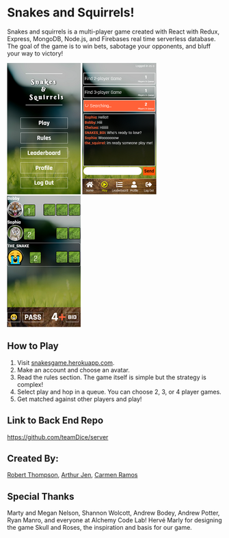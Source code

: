 # Snakes and Squirrels!

Snakes and squirrels is a multi-player game created with React with Redux, Express, MongoDB, Node.js, and Firebases real time serverless database. The goal of the game is to win bets, sabotage your opponents, and bluff your way to victory!

![front page](/public/front_screen_shot.png)
![lobby](/public/lobby_screen_shot.png)
![in game](/public/game_screen_screen_shot.png)

## How to Play
1. Visit [snakesgame.herokuapp.com](https://snakesgame.herokuapp.com/).
1. Make an account and choose an avatar.
1. Read the rules section. The game itself is simple but the strategy is complex!
1. Select play and hop in a queue. You can choose 2, 3, or 4 player games.
1. Get matched against other players and play!

## Link to Back End Repo
https://github.com/teamDice/server

## Created By:
[Robert Thompson](https://github.com/rbtprograms), [Arthur Jen](https://github.com/arthurjen), [Carmen Ramos](https://github.com/carmenvramos)

## Special Thanks
Marty and Megan Nelson, Shannon Wolcott, Andrew Bodey, Andrew Potter, Ryan Manro, and everyone at Alchemy Code Lab!
Hervé Marly for designing the game Skull and Roses, the inspiration and basis for our game.
